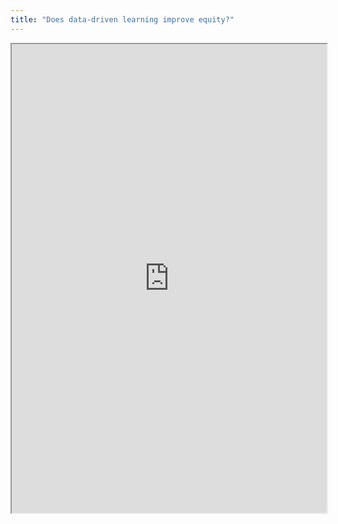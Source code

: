 ```yaml
---
title: "Does data-driven learning improve equity?"
---
```



<iframe height="750" width="100%" src="https://ewelton.github.io/ktest/wiki.html#Does%20data-driven%20learning%20improve%20equity?"></iframe>
